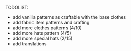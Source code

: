 TODOLIST:

- add vanilla patterns as craftable with the base clothes
- add fabric item patterns and crafting
- add more clothes patterns (4/10)
- add more hats pattern (4/5)
- add more special hats (2/15)
- add translations